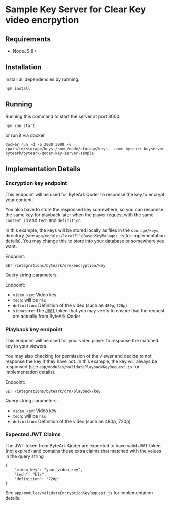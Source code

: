 # Sample Key Server for Clear Key video encrpytion

## Requirements

* NodeJS 8+

## Installation

Install all dependencies by running:

    npm install

## Running

Running this command to start the server at port 3000:

    npm run start

or run it via docker

    docker run -d -p 3000:3000 -v /path/to/storage/keys:/home/node/storage/keys --name byteark-keyserver byteark/byteark-qoder-key-server-sample


## Implementation Details

### Encryption key endpoint

This endpoint will be used for ByteArk Qoder to response the key to encrypt your content.

You also have to store the responsed key somewhere, so you can response the same key for playback later
when the player request with the same `content_id` and `tech` and `definition`.

In this example, the keys will be stored locally as files in the `storage/keys` directory
(see `app/modules/localFileBasedKeyManager.js` for implementation details).
You may change this to store into your database or somewhere you want.

Endpoint:

    GET /integrations/byteark/drm/encryption/key

Query string parameters:

Endpoint:

* `video_key`: Video key
* `tech`: will be `hls`
* `definition`: Definition of the video (such as `480p`, `720p`)
* `signature`: The [JWT](https://jwt.io/) token that you may verify to ensure that the request are actually from ByteArk Qoder

### Playback key endpoint

This endpoint will be used for your video player to response the matched key to your viewers.

You may also checking for permission of the viewer and decide to not response the key if they have not.
In this example, the key will always be responsed
(see `app/modules/validatePlaybackKeyRequest.js` for implementation details).

Endpoint:

    GET /integrations/byteark/drm/playback/key

Query string parameters:

* `video_key`: Video key
* `tech`: will be `hls`
* `definition`: Definition of the video (such as 480p, 720p)

### Expected JWT Claims

The JWT token from ByteArk Qoder are expected to have valid JWT token (not expired)
and contains these extra claims that matched with the values in the query string

```
{
    "video_key": "your_video_key",
    "tech": "hls",
    "definition": "720p"
}
```

See `app/modules/validateEncryptionKeyRequest.js` for implementation details.
